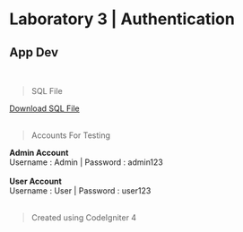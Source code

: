 # Laboratory 3 | Authentication
## App Dev
</br>

>SQL File <br>

[Download SQL File](https://drive.google.com/file/d/1Gpn3pho11Wj_sxbN_PBMkk6MTS_7wbLA/view?usp=sharing) <br><br>

> Accounts For Testing <br>

**Admin Account** <br>
  Username : Admin   |
    Password : admin123 <br><br>
 **User Account** <br> Username : User   |    Password : user123 <br><br>

 > Created using CodeIgniter 4
